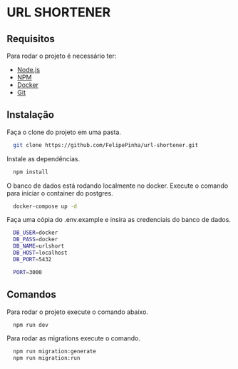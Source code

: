 # URL SHORTENER

## Requisitos

Para rodar o projeto é necessário ter:

<ul>
  <li><a href='https://nodejs.org/en'>Node.js</a></li>
  <li><a href='https://www.npmjs.com/'>NPM</a></li>
  <li><a href='https://www.docker.com/'>Docker</a></li>
  <li><a href='https://git-scm.com/'>Git</a></li>
</ul>

## Instalação

Faça o clone do projeto em uma pasta.

```bash
  git clone https://github.com/FelipePinha/url-shortener.git
```

Instale as dependências.

```bash
  npm install
```

O banco de dados está rodando localmente no docker. Execute o comando para iniciar o container do postgres.

```bash
  docker-compose up -d
```

Faça uma cópia do .env.example e insira as credenciais do banco de dados.
```bash
  DB_USER=docker
  DB_PASS=docker
  DB_NAME=urlshort
  DB_HOST=localhost
  DB_PORT=5432

  PORT=3000
```

## Comandos

Para rodar o projeto execute o comando abaixo.

```bash
  npm run dev
```

Para rodar as migrations execute o comando.

```bash
  npm run migration:generate
  npm run migration:run
```
